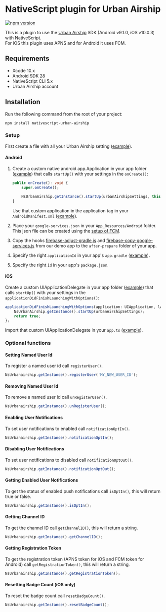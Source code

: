 # NativeScript plugin for Urban Airship
[![npm version](https://badge.fury.io/js/nativescript-urban-airship.svg)](https://www.npmjs.com/package/nativescript-urban-airship)

This is a plugin to use the [Urban Airship](https://www.urbanairship.com/) SDK (Android v9.1.0, iOS v10.0.3) with NativeScript.  
For iOS this plugin uses APNS and for Android it uses FCM.

## Requirements
* Xcode 10.x
* Android SDK 28
* NativeScript CLI 5.x
* Urban Airship account

## Installation
Run the following command from the root of your project:

```console
npm install nativescript-urban-airship
```

### Setup
First create a file with all your Urban Airship setting ([example](./demo/app/urbanAirshipSettings.ts)).

#### Android
1. Create a custom native android.app.Application in your app folder ([example](./demo/app/application.android.ts)) that calls `startUp()` with your settings in the `onCreate()`:
    ```ts
    public onCreate(): void {
        super.onCreate();
    
        NsUrbanAirship.getInstance().startUp(urbanAirshipSettings, this);
    }
    ```
    Use that custom application in the application tag in your `AndroidManifest.xml` ([example](./demo/app/App_Resources/Android/src/main/AndroidManifest.xml#L22)).

2. Place your `google-services.json` in your `App_Resources/Android` folder. This json file can be created using the [setup of FCM](https://firebase.google.com/docs/android/setup).

3. Copy the hooks [firebase-adjust-gradle.js](./demo/hooks/after-prepare/firebase-adjust-gradle.js) and [firebase-copy-google-services.js](./demo/hooks/after-prepare/firebase-copy-google-services.js) from our demo app to the `after-prepare` folder of your app.

4. Specify the right `applicationId` in your app's `app.gradle` ([example](./demo/app/App_Resources/Android/app.gradle#L10)).

5. Specify the right `id` in your app's `package.json`.

#### iOS
Create a custom UIApplicationDelegate in your app folder ([example](./demo/app/custom.delegate.ts)) that calls `startUp()` with your settings in the `applicationDidFinishLaunchingWithOptions()`:
```ts
applicationDidFinishLaunchingWithOptions(application: UIApplication, launchOptions: NSDictionary<string, any>): boolean {
    NsUrbanAirship.getInstance().startUp(urbanAirshipSettings);
    return true;
};
```
Import that custom UIApplicationDelegate in your `app.ts` ([example](./demo/app/app.ts)).

### Optional functions

#### Setting Named User Id
To register a named user id call `registerUser()`.

```ts
NsUrbanairship.getInstance().registerUser('MY_NEW_USER_ID');
```

#### Removing Named User Id
To remove a named user id call `unRegisterUser()`.

```ts
NsUrbanairship.getInstance().unRegisterUser();
```

#### Enabling User Notifications
To set user notifications to enabled call `notificationOptIn()`.

```ts
NsUrbanairship.getInstance().notificationOptIn();
```

#### Disabling User Notifications
To set user notifications to disabled call `notificationOptOut()`.

```ts
NsUrbanairship.getInstance().notificationOptOut();
```

#### Getting Enabled User Notifications
To get the status of enabled push notifications call `isOptIn()`, this will return true or false.

```ts
NsUrbanairship.getInstance().isOptIn();
```

#### Getting Channel ID
To get the channel ID call `getChannelID()`, this will return a string.

```ts
NsUrbanairship.getInstance().getChannelID();
```

#### Getting Registration Token
To get the registration token (APNS token for iOS and FCM token for Android) call `getRegistrationToken()`, this will return a string.

```ts
NsUrbanairship.getInstance().getRegistrationToken();
```

#### Resetting Badge Count (iOS only)
To reset the badge count call `resetBadgeCount()`.

```ts
NsUrbanairship.getInstance().resetBadgeCount();
```